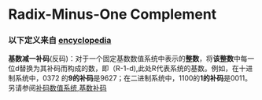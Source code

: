 # Radix-Minus-One Complement

### 以下定义来自 [encyclopedia](https://www.encyclopedia.com/computing/dictionaries-thesauruses-pictures-and-press-releases/radix-minus-one-complement)

​		**基数减一补码**(反码)：对于一个固定基数数值系统中表示的**整数**，将**该整数**中每一位d替换为其补码而构成的数，即（R-1-d),此处R代表系统的基数。例如，在十进制系统中，0372 的**9的补码**是9627；在二进制系统中，1100的**1的补码**是0011。另请参阅[补码数值系统](https://www.encyclopedia.com/computing/dictionaries-thesauruses-pictures-and-press-releases/complement-number-system),[基数补码](https://www.encyclopedia.com/computing/dictionaries-thesauruses-pictures-and-press-releases/radix-complement)

### 